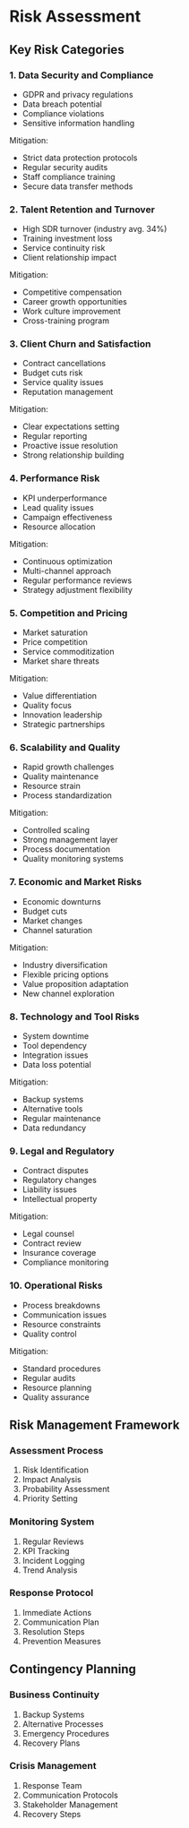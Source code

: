 # Risk Assessment

## Key Risk Categories

### 1. Data Security and Compliance
- GDPR and privacy regulations
- Data breach potential
- Compliance violations
- Sensitive information handling

Mitigation:
- Strict data protection protocols
- Regular security audits
- Staff compliance training
- Secure data transfer methods

### 2. Talent Retention and Turnover
- High SDR turnover (industry avg. 34%)
- Training investment loss
- Service continuity risk
- Client relationship impact

Mitigation:
- Competitive compensation
- Career growth opportunities
- Work culture improvement
- Cross-training program

### 3. Client Churn and Satisfaction
- Contract cancellations
- Budget cuts risk
- Service quality issues
- Reputation management

Mitigation:
- Clear expectations setting
- Regular reporting
- Proactive issue resolution
- Strong relationship building

### 4. Performance Risk
- KPI underperformance
- Lead quality issues
- Campaign effectiveness
- Resource allocation

Mitigation:
- Continuous optimization
- Multi-channel approach
- Regular performance reviews
- Strategy adjustment flexibility

### 5. Competition and Pricing
- Market saturation
- Price competition
- Service commoditization
- Market share threats

Mitigation:
- Value differentiation
- Quality focus
- Innovation leadership
- Strategic partnerships

### 6. Scalability and Quality
- Rapid growth challenges
- Quality maintenance
- Resource strain
- Process standardization

Mitigation:
- Controlled scaling
- Strong management layer
- Process documentation
- Quality monitoring systems

### 7. Economic and Market Risks
- Economic downturns
- Budget cuts
- Market changes
- Channel saturation

Mitigation:
- Industry diversification
- Flexible pricing options
- Value proposition adaptation
- New channel exploration

### 8. Technology and Tool Risks
- System downtime
- Tool dependency
- Integration issues
- Data loss potential

Mitigation:
- Backup systems
- Alternative tools
- Regular maintenance
- Data redundancy

### 9. Legal and Regulatory
- Contract disputes
- Regulatory changes
- Liability issues
- Intellectual property

Mitigation:
- Legal counsel
- Contract review
- Insurance coverage
- Compliance monitoring

### 10. Operational Risks
- Process breakdowns
- Communication issues
- Resource constraints
- Quality control

Mitigation:
- Standard procedures
- Regular audits
- Resource planning
- Quality assurance

## Risk Management Framework

### Assessment Process
1. Risk Identification
2. Impact Analysis
3. Probability Assessment
4. Priority Setting

### Monitoring System
1. Regular Reviews
2. KPI Tracking
3. Incident Logging
4. Trend Analysis

### Response Protocol
1. Immediate Actions
2. Communication Plan
3. Resolution Steps
4. Prevention Measures

## Contingency Planning

### Business Continuity
1. Backup Systems
2. Alternative Processes
3. Emergency Procedures
4. Recovery Plans

### Crisis Management
1. Response Team
2. Communication Protocols
3. Stakeholder Management
4. Recovery Steps 